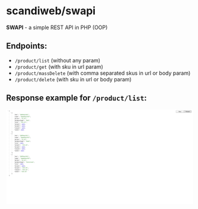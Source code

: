 # scandiweb/swapi

**SWAPI** - a simple REST API in PHP (OOP)

## Endpoints:
- ```/product/list``` (without any param)
- ```/product/get``` (with sku in url param)
- ```/product/massDelete``` (with comma separated skus in url or body param)
- ```/product/delete``` (with sku in url or body param)

## Response example for ```/product/list```:
[!['SWAPI example'](swapi-screenshot.png)](swapi-screenshot.png 'See SWAPI example screenshot')
